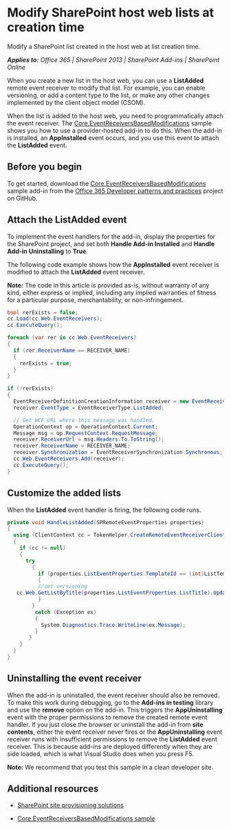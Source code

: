 # Modify SharePoint host web lists at creation time

Modify a SharePoint list created in the host web at list creation time.

_**Applies to:** Office 365 | SharePoint 2013 | SharePoint Add-ins | SharePoint Online_

When you create a new list in the host web, you can use a **ListAdded** remote event receiver to modify that list. For example, you can enable versioning, or add a content type to the list, or make any other changes implemented by the client object model (CSOM).

When the list is added to the host web, you need to programmatically attach the event receiver. The [Core.EventReceiversBasedModifications](https://github.com/SharePoint/PnP/tree/dev/Scenarios/Core.EventReceiversBasedModifications) sample shows you how to use a provider-hosted add-in to do this. When the add-in is installed, an **AppInstalled** event occurs, and you use this event to attach the **ListAdded** event.

## Before you begin

To get started, download the [Core.EventReceiversBasedModifications](https://github.com/SharePoint/PnP/tree/dev/Scenarios/Core.EventReceiversBasedModifications) sample add-in from the [Office 365 Developer patterns and practices](https://github.com/SharePoint/PnP/tree/dev) project on GitHub.

## Attach the ListAdded event

To implement the event handlers for the add-in, display the properties for the SharePoint project, and set both  **Handle Add-in Installed** and **Handle Add-in Uninstalling** to **True**.

The following code example shows how the  **AppInstalled** event receiver is modified to attach the **ListAdded** event receiver.

**Note:**  The code in this article is provided as-is, without warranty of any kind, either express or implied, including any implied warranties of fitness for a particular purpose, merchantability, or non-infringement.

```C#
bool rerExists = false;
cc.Load(cc.Web.EventReceivers);
cc.ExecuteQuery();

foreach (var rer in cc.Web.EventReceivers)
{
  if (rer.ReceiverName == RECEIVER_NAME)
  {
    rerExists = true;
  }
}

if (!rerExists)
{
  EventReceiverDefinitionCreationInformation receiver = new EventReceiverDefinitionCreationInformation();
  receiver.EventType = EventReceiverType.ListAdded;

  // Get WCF URL where this message was handled.
  OperationContext op = OperationContext.Current;
  Message msg = op.RequestContext.RequestMessage;
  receiver.ReceiverUrl = msg.Headers.To.ToString();
  receiver.ReceiverName = RECEIVER_NAME;
  receiver.Synchronization = EventReceiverSynchronization.Synchronous;
  cc.Web.EventReceivers.Add(receiver);
  cc.ExecuteQuery();
}
```

## Customize the added lists

When the  **ListAdded** event handler is firing, the following code runs.

```C#
private void HandleListAdded(SPRemoteEventProperties properties)
{
  using (ClientContext cc = TokenHelper.CreateRemoteEventReceiverClientContext(properties))
  {
    if (cc != null)
    {
      try
        {
          if (properties.ListEventProperties.TemplateId == (int)ListTemplateType.DocumentLibrary)
          {
          //set versioning 
   cc.Web.GetListByTitle(properties.ListEventProperties.ListTitle).UpdateListVersioning(true, true);
          }
        }
         catch (Exception ex)
         {
           System.Diagnostics.Trace.WriteLine(ex.Message);
         }
       }
    }
  }
}
```

## Uninstalling the event receiver

When the add-in is uninstalled, the event receiver should also be removed. To make this work during debugging, go to the  **Add-ins in testing** library and use the **remove** option on the add-in. This triggers the **AppUninstalling** event with the proper permissions to remove the created remote event handler. If you just close the browser or uninstall the add-in from **site contents**, either the event receiver never fires or the **AppUninstalling** event receiver runs with insufficient permissions to remove the **ListAdded** event receiver. This is because add-ins are deployed differently when they are side loaded, which is what Visual Studio does when you press F5.

**Note:**  We recommend that you test this sample in a clean developer site.

## Additional resources
<a name="bk_addresources"> </a>

- [SharePoint site provisioning solutions](sharepoint-site-provisioning-solutions.md)
    
- [Core.EventReceiversBasedModifications sample](https://github.com/SharePoint/PnP/tree/dev/Scenarios/Core.EventReceiversBasedModifications)

